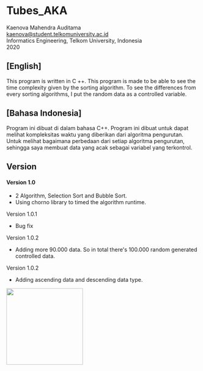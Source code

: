 
# Tubes_AKA 
Kaenova Mahendra Auditama  
kaenova@student.telkomuniversity.ac.id  
Informatics Engineering, Telkom University, Indonesia  
2020

## [English]
This program is written in C ++.  This program is made to be able to see the time complexity given by the sorting algorithm.  To see the differences from every sorting algorithms, I put the random data as a controlled variable.

## [Bahasa Indonesia]
Program ini dibuat di dalam bahasa C++. Program ini dibuat untuk dapat melihat kompleksitas waktu yang diberikan dari algoritma pengurutan. Untuk melihat bagaimana perbedaan dari setiap algoritma pengurutan, sehingga saya membuat data yang acak sebagai variabel yang terkontrol.

## Version
<h4>Version 1.0 </h4>

 - 2 Algorithm, Selection Sort and Bubble Sort.
 - Using chorno library to timed the algorithm runtime.
  
  Version 1.0.1
  
  - Bug fix
  
  Version 1.0.2
  
  - Adding more 90.000 data. So in total there's 100.000 random generated controlled data.
  
  Version 1.0.2
  
  - Adding ascending data and descending data type.


<img  src="https://cdn.discordapp.com/attachments/527433841690804224/791558706508726292/Pre-comp-3.gif"  width="200">
